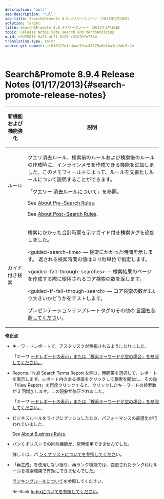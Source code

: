 ```yaml
---
description: 'null'
seo-description: 'null'
seo-title: Search&Promote 8.9.4リリースノート（2013年1月18日）
solution: Target
title: Search&Promote 8.9.4リリースノート（2013年1月18日）
topic: Release Notes,Site search and merchandising
uuid: a9d550f6-0a23-4c71-b123-c31b997e7384
translation-type: tm+mt
source-git-commit: ef818327e1cdaad79ac47575a8dfba1de3dc5c2e

---
```



# Search&amp;Promote 8.9.4 Release Notes (01/17/2013){#search-promote-release-notes}

<table> 
 <thead> 
  <tr> 
   <th colname="col1" class="entry"> <p>新機能および機能強化 </p> </th> 
   <th colname="col2" class="entry"> <p>説明 </p> </th> 
  </tr> 
 </thead>
 <tbody> 
  <tr> 
   <td colname="col1"> <p>ルール </p> </td> 
   <td colname="col2"> <p> クエリ消去ルール、検索前のルールおよび検索後のルールの作成時に、インラインメモを作成できる機能を追加しました。このメモフィールドによって、ルールを文書化しルールについて説明することができます。 </p> <p>「クエリー <a href="../c-about-rules-menu/c-about-query-cleaning-rules.md#concept_17F3CDDC3C8A4128AF092A82B777B86C" format="dita" scope="local"> 消去ルールについて</a>」を参照。 </p> <p>See <a href="../c-about-rules-menu/c-about-pre-search-rules.md#concept_5BF84BB6FACB4645BA9CB7496A01CD1F" format="dita" scope="local"> About Pre-Search Rules</a>. </p> <p>See <a href="../c-about-rules-menu/c-about-post-search-rules.md#concept_AF6ADFCC0ADF4A788003964939917FDE" format="dita" scope="local"> About Post-Search Rules</a>. </p> </td> 
  </tr> 
  <tr> 
   <td colname="col1"> <p>ガイド付き検索 </p> </td> 
   <td colname="col2"> <p> 検索にかかった合計時間を示すガイド付き検索タグを追加しました。 </p> <p> <span class="codeph"> &lt;guided-search-time&gt;</span> — 検索にかかった時間を示します。 返される検索時間の値はミリ秒単位で指定します。 </p> <p> <span class="codeph"> &lt;guided-fall-through-searches&gt;</span> — 検索結果のページを作成する際に使用されるコア検索の数を返します。 </p> <p> <span class="codeph"> &lt;guided-if-fall-through-search&gt;</span> — コア検索の数が1より大きいかどうかをテストします。 </p> <p>プレゼンテーションテンプレートタグのその他の <a href="../c-appendices/c-templates.md#reference_F1BBF616BCEC4AD7B2548ECD3CA74C64" format="dita" scope="local"> 言語も参照してくださ</a>い。 </p> </td> 
  </tr> 
 </tbody> 
</table>

**修正点**

* キーワードレポートで、アスタリスクが無視されるようになりました。

   「キーワ [ードレポートの表示」または「検索キーワードが空の場合」を参照してください。](../c-about-reports-menu/c-about-reports-menu.md#task_53B7ED1582DD4B0E8376546A7AFC789A).

* Reports／Null Search Terms Report を開き、時間帯を選択して、レポートを表示します。レポート内のある単語をクリックして検索を開始し、その後「View Report」を再度クリックすると、クリックしたキーワードの検索数が 2 回増加します。この現象が修正されました。

   「キーワ [ードレポートの表示」または「検索キーワードが空の場合」を参照してください。](../c-about-reports-menu/c-about-reports-menu.md#task_53B7ED1582DD4B0E8376546A7AFC789A).

* ビジネスルールをライブにプッシュしたとき、パフォーマンスの最適化が行われていました。

   See [About Business Rules](../c-about-rules-menu/c-about-business-rules.md#concept_2A93D76216754D3D8412CDEA00BD26BD).

* パンくずリストでの削除機能が、常時使用できませんでした。

   詳しくは、パ [ンくずリストについてを参照してくださ](../c-about-design-menu/c-about-breadcrumbs.md#concept_FB8A943C594A4A1593B118141DA61F03)い。

* 「再生成」を使用しない限り、再ランク機能では、変更されたランク付けルールを検索結果で有効にできませんでした。

   [ランキングルールについて](../c-about-rules-menu/c-about-ranking-rules.md#concept_F555C076759B4E81B925441CFE707397)を参照してください。

   Re-Rank [Indexについてを参照してください](../c-about-index-menu/c-about-re-rank-index.md#concept_147B0A9FCD51451787DA898E06F7C692)。

